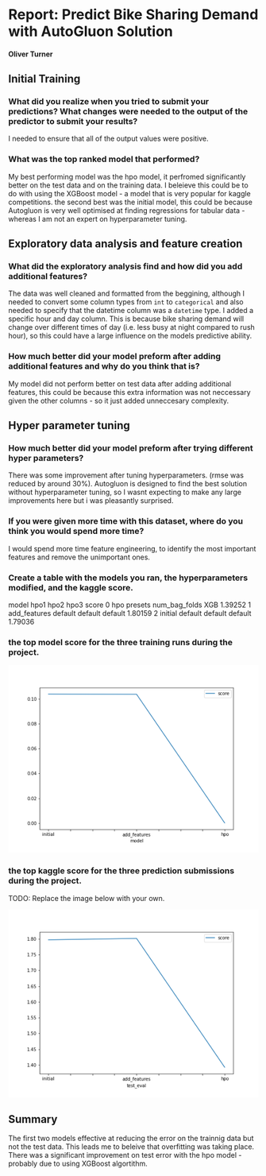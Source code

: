 # Report: Predict Bike Sharing Demand with AutoGluon Solution
#### Oliver Turner

## Initial Training
### What did you realize when you tried to submit your predictions? What changes were needed to the output of the predictor to submit your results?
I needed to ensure that all of the output values were positive.

### What was the top ranked model that performed?
My best performing model was the hpo model, it perfromed significantly better on the test data and on the training data. I beleieve this could be to do with using the XGBoost model - a model that is very popular for kaggle competitions.
the second best was the initial model, this could be because Autogluon is very well optimised at finding regressions for tabular data - whereas I am not an expert on hyperparameter tuning.

## Exploratory data analysis and feature creation
### What did the exploratory analysis find and how did you add additional features?
The data was well cleaned and formatted from the beggining, although I needed to convert some column types from `int` to `categorical` and also needed to specify that the datetime column was a `datetime` type.
I added a specific hour and day column. This is because bike sharing demand will change over different times of day (i.e. less busy at night compared to rush hour), so this could have a large influence on the models predictive ability.

### How much better did your model preform after adding additional features and why do you think that is?
My model did not perform better on test data after adding additional features, this could be because this extra information was not neccessary given the other columns - so it just added unneccesary complexity.

## Hyper parameter tuning
### How much better did your model preform after trying different hyper parameters?
There was some improvement after tuning hyperparameters. (rmse was reduced by around 30%).
Autogluon is designed to find the best solution without hyperparameter tuning, so I wasnt expecting to make any large improvements here but i was pleasantly surprised.

### If you were given more time with this dataset, where do you think you would spend more time?
I would spend more time feature engineering, to identify the most important features and remove the unimportant ones.

### Create a table with the models you ran, the hyperparameters modified, and the kaggle score.

model	          hpo1	          hpo2	          hpo3	          score
0	hpo	          presets	      num_bag_folds	  XGB            1.39252
1	add_features default	      default	      default        1.80159
2	initial      default	      default	      default        1.79036



### the top model score for the three training runs during the project.

![model_train_score.png](img/model_train_score.png)

### the top kaggle score for the three prediction submissions during the project.

TODO: Replace the image below with your own.

![model_test_score.png](img/model_test_score.png)

## Summary
The first two models effective at reducing the error on the trainnig data but not the test data. This leads me to beleive that overfitting was taking place. There was a significant improvement on test error with the hpo model - probably due to using XGBoost algortithm.







